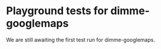 # Playground tests for dimme-googlemaps
We are still awaiting the first test run for dimme-googlemaps.
